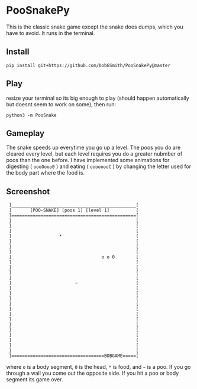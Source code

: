 # PooSnakePy
This is the classic snake game except the snake does dumps, which you have to avoid. It runs in the terminal.

## Install 

```
pip install git+https://github.com/bobGSmith/PooSnakePy@master
```

## Play 

resize your terminal so its big enough to play (should happen automatically but doesnt seem to work on some), then run:

```
python3 -m PooSnake 
```

## Gameplay 
The snake speeds up everytime you go up a level. The poos you do are cleared every level, but each level requires you do a greater nubmber of poos than the one before. I have implemented some animations for digesting ( `oooOooo0` ) and eating ( `oooooooC` ) by changing the letter used for the body part where the food is.

## Screenshot 
```shell
 ]_______________________________________________[  
 ]       [POO-SNAKE] [poos 1] [level 1]          [  
 ]===============================================[  
 ]                                               [  
 ]                                               [  
 ]                                               [  
 ]                  *                            [  
 ]                                               [  
 ]                                               [  
 ]                                               [
 ]                                  o o 0        [  
 ]                                               [  
 ]                                               [  
 ]                                               [  
 ]                                               [  
 ]                        ~                      [  
 ]                                               [  
 ]                                               [  
 ]                                               [  
 ]                                               [  
 ]                                               [  
 ]                                               [  
 ]                                               [  
 ]                                               [  
 ]                                               [  
 ]                                               [  
 ]                                               [  
 ]                                               [  
 ]                                               [  
 ]===================================BOBGAME=====[ 
```

where `o` is a body segment, `0` is the head, `*` is food, and `~` is a poo. If you go through a wall you come out the opposite side. If you hit a poo or body segment its game over. 
